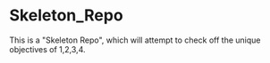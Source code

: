 # Skeleton_Repo
This is a "Skeleton Repo", which will attempt to check off the unique objectives of 1,2,3,4.
